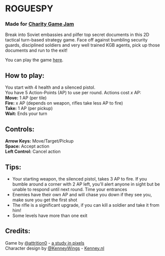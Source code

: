 # ROGUESPY
### Made for [Charity Game Jam](http://charitygamejam.com)

Break into Soviet embassies and pilfer top secret documents in this 2D tactical turn-based strategy game. Face off against bumbling security guards, disciplined soldiers and very well trained KGB agents, pick up those documents and run to the exit!

You can play the game [here](http://dl.dropbox.com/u/56192083/NES/ROGUESPY/index.html).

## How to play:
You start with 4 health and a silenced pistol.  
You have 5 Action-Points (AP) to use per round. Actions cost _x_ AP:  
**Move:** 1 AP (per tile)  
**Fire:** x AP (depends on weapon, rifles take less AP to fire)  
**Take:** 1 AP (per pickup)  
**Wait:** Ends your turn  

## Controls:
**Arrow Keys:** Move/Target/Pickup  
**Space:** Accept action  
**Left Control:** Cancel action  

## Tips:
* Your starting weapon, the silenced pistol, takes 3 AP to fire. If you bumble around a corner with 2 AP left, you'll alert anyone in sight but be unable to respond until next round. Time your entrances
* Enemies have their own AP and will chase you down if they see you, make sure you get the first shot
* The rifle is a significant upgrade, if you can kill a soldier and take it from him!
* Some levels have more than one exit

## Credits:
Game by [@attrition0](http://www.twitter.com/attrition0) - [a study in pixels](http://astudyinpixels.tumblr.com)  
Character design by [@KenneyWings](http://www.twitter.com/kenneywings) - [Kenney.nl](http://www.kenney.nl)